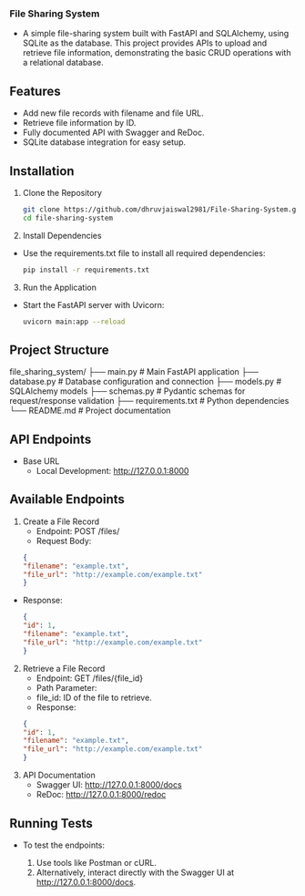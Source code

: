 ### File Sharing System

- A simple file-sharing system built with FastAPI and SQLAlchemy, using SQLite as the database. This project provides APIs to upload and retrieve file information, demonstrating the basic CRUD operations with a relational database.

## Features

- Add new file records with filename and file URL.
- Retrieve file information by ID.
- Fully documented API with Swagger and ReDoc.
- SQLite database integration for easy setup.

## Installation

1. Clone the Repository

    ```bash
    git clone https://github.com/dhruvjaiswal2981/File-Sharing-System.git
    cd file-sharing-system

2. Install Dependencies

- Use the requirements.txt file to install all required dependencies:
    
    ```bash
    pip install -r requirements.txt

3. Run the Application

- Start the FastAPI server with Uvicorn:

    ```bash
    uvicorn main:app --reload


## Project Structure

file_sharing_system/
├── main.py           # Main FastAPI application
├── database.py       # Database configuration and connection
├── models.py         # SQLAlchemy models
├── schemas.py        # Pydantic schemas for request/response validation
├── requirements.txt  # Python dependencies
└── README.md         # Project documentation


## API Endpoints

- Base URL
    - Local Development: http://127.0.0.1:8000

## Available Endpoints

1. Create a File Record
    - Endpoint: POST /files/
    - Request Body:
    ```json
    {
    "filename": "example.txt",
    "file_url": "http://example.com/example.txt"
    }

- Response:
    ```json
    {
    "id": 1,
    "filename": "example.txt",
    "file_url": "http://example.com/example.txt"
    }

2. Retrieve a File Record
    - Endpoint: GET /files/{file_id}
    - Path Parameter:
    - file_id: ID of the file to retrieve.
    - Response:
    ```json
    {
    "id": 1,
    "filename": "example.txt",
    "file_url": "http://example.com/example.txt"
    }

3. API Documentation
    - Swagger UI: http://127.0.0.1:8000/docs
    - ReDoc: http://127.0.0.1:8000/redoc

## Running Tests

- To test the endpoints:

    1. Use tools like Postman or cURL.
    2. Alternatively, interact directly with the Swagger UI at http://127.0.0.1:8000/docs.


